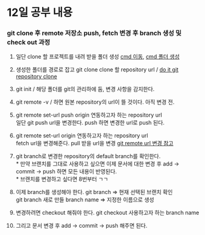 # 12일 공부 내용
### git clone 후 remote 저장소 push, fetch 변경 후 branch 생성 및 check out 과정
1. 일단 clone 할 프로젝트를 내려 받을 폴더 생성 [cmd 이동](https://m.blog.naver.com/haejoon90/220740593679), [cmd 폴더 생성](https://wonsx.tistory.com/18)  
      
2. 생성한 폴더를 경로로 잡고 git clone clone 할 repository url / [do it git repository clone](https://recoveryman.tistory.com/257)     
     
3. git init / 해당 폴더를 git의 관리하에 둠, 변경 사항을 감지한다.   
    
4. git remote -v / 하면 원본 repository의 url이 뜰 것이다. 아직 변경 전.    
    
5. git remote set-url push origin 연동하고자 하는 repository url      
    일단 git push url을 변경한다. push 하면 변경한 url로 push 된다.   
    
6. git remote set-url origin 연동하고자 하는 repository url     
    fetch url을 변경해준다. pull 받을 url을 변경 [git remote url 변경 참고](https://wrjeoung.tistory.com/35)   
    
7. git branch로 변경한 repository의 default branch를 확인한다.    
        * 만약 브랜치를 그대로 사용하고 싶으면 이제 문서에 대한 변경 후 add -> commit -> push 하면 모든 내용이 반영된다.   
        * 브랜치를 변경하고 싶다면 8번부터 ㄱㄱ    
      
8. 이제 branch를 생성해야 한다. git branch => 현재 선택된 브랜치 확인    
    git branch 새로 만들 branch name => 지정한 이름으로 생성    
    
9. 변경하려면 checkout 해줘야 한다. git checkout 사용하고자 하는 branch name     
    
10. 그리고 문서 변경 후 add -> commit -> push 해주면 된다.
   
